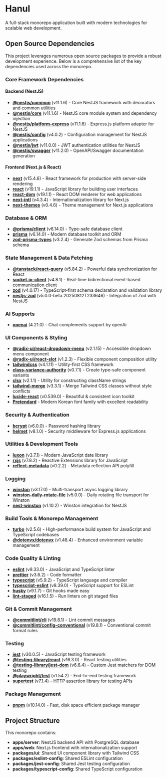 # Hanul

A full-stack monorepo application built with modern technologies for scalable web development.

## Open Source Dependencies

This project leverages numerous open source packages to provide a robust development experience. Below is a comprehensive list of the key dependencies used across the monorepo.

### Core Framework Dependencies

#### Backend (NestJS)

- **[@nestjs/common](https://github.com/nestjs/nest)** (v11.1.6) - Core NestJS framework with decorators and common utilities
- **[@nestjs/core](https://github.com/nestjs/nest)** (v11.1.6) - NestJS core module system and dependency injection
- **[@nestjs/platform-express](https://github.com/nestjs/nest)** (v11.1.6) - Express.js platform adapter for NestJS
- **[@nestjs/config](https://github.com/nestjs/nest)** (v4.0.2) - Configuration management for NestJS applications
- **[@nestjs/jwt](https://github.com/nestjs/nest)** (v11.0.0) - JWT authentication utilities for NestJS
- **[@nestjs/swagger](https://github.com/nestjs/nest)** (v11.2.0) - OpenAPI/Swagger documentation generation

#### Frontend (Next.js & React)

- **[next](https://github.com/vercel/next.js)** (v15.4.6) - React framework for production with server-side rendering
- **[react](https://github.com/facebook/react)** (v19.1.1) - JavaScript library for building user interfaces
- **[react-dom](https://github.com/facebook/react)** (v19.1.1) - React DOM renderer for web applications
- **[next-intl](https://github.com/amannn/next-intl)** (v4.3.4) - Internationalization library for Next.js
- **[next-themes](https://github.com/pacocoursey/next-themes)** (v0.4.6) - Theme management for Next.js applications

### Database & ORM

- **[@prisma/client](https://github.com/prisma/prisma)** (v6.14.0) - Type-safe database client
- **[prisma](https://github.com/prisma/prisma)** (v6.14.0) - Modern database toolkit and ORM
- **[zod-prisma-types](https://github.com/chrishoermann/zod-prisma-types)** (v3.2.4) - Generate Zod schemas from Prisma schema

### State Management & Data Fetching

- **[@tanstack/react-query](https://github.com/TanStack/query)** (v5.84.2) - Powerful data synchronization for React
- **[socket.io-client](https://github.com/socketio/socket.io-client)** (v4.8.1) - Real-time bidirectional event-based communication client
- **[zod](https://github.com/colinhacks/zod)** (v4.0.17) - TypeScript-first schema declaration and validation library
- **[nestjs-zod](https://github.com/risenforces/nestjs-zod)** (v5.0.0-beta.20250812T233646) - Integration of Zod with NestJS

### AI Supports

- **[openai](https://github.com/openai/openai-node)** (4.21.0) - Chat complements support by openAi

### UI Components & Styling

- **[@radix-ui/react-dropdown-menu](https://github.com/radix-ui/primitives)** (v2.1.15) - Accessible dropdown menu component
- **[@radix-ui/react-slot](https://github.com/radix-ui/primitives)** (v1.2.3) - Flexible component composition utility
- **[tailwindcss](https://github.com/tailwindlabs/tailwindcss)** (v4.1.11) - Utility-first CSS framework
- **[class-variance-authority](https://github.com/joe-bell/cva)** (v0.7.1) - Create type-safe component variants
- **[clsx](https://github.com/lukeed/clsx)** (v2.1.1) - Utility for constructing className strings
- **[tailwind-merge](https://github.com/dcastil/tailwind-merge)** (v3.3.1) - Merge Tailwind CSS classes without style conflicts
- **[lucide-react](https://github.com/lucide-icons/lucide)** (v0.539.0) - Beautiful & consistent icon toolkit
- **[Pretendard](https://github.com/orioncactus/pretendard)** - Modern Korean font family with excellent readability

### Security & Authentication

- **[bcrypt](https://github.com/kelektiv/node.bcrypt.js)** (v6.0.0) - Password hashing library
- **[helmet](https://github.com/helmetjs/helmet)** (v8.1.0) - Security middleware for Express.js applications

### Utilities & Development Tools

- **[luxon](https://github.com/moment/luxon)** (v3.7.1) - Modern JavaScript date library
- **[rxjs](https://github.com/ReactiveX/rxjs)** (v7.8.2) - Reactive Extensions library for JavaScript
- **[reflect-metadata](https://github.com/rbuckton/reflect-metadata)** (v0.2.2) - Metadata reflection API polyfill

### Logging

- **[winston](https://github.com/winstonjs/winston)** (v3.17.0) - Multi-transport async logging library
- **[winston-daily-rotate-file](https://github.com/winstonjs/winston-daily-rotate-file)** (v5.0.0) - Daily rotating file transport for Winston
- **[nest-winston](https://github.com/gremo/nest-winston)** (v1.10.2) - Winston integration for NestJS

### Build Tools & Monorepo Management

- **[turbo](https://github.com/vercel/turbo)** (v2.5.6) - High-performance build system for JavaScript and TypeScript codebases
- **[@dotenvx/dotenvx](https://github.com/dotenvx/dotenvx)** (v1.48.4) - Enhanced environment variable management

### Code Quality & Linting

- **[eslint](https://github.com/eslint/eslint)** (v9.33.0) - JavaScript and TypeScript linter
- **[prettier](https://github.com/prettier/prettier)** (v3.6.2) - Code formatter
- **[typescript](https://github.com/microsoft/TypeScript)** (v5.9.2) - TypeScript language and compiler
- **[typescript-eslint](https://github.com/typescript-eslint/typescript-eslint)** (v8.39.0) - TypeScript support for ESLint
- **[husky](https://github.com/typicode/husky)** (v9.1.7) - Git hooks made easy
- **[lint-staged](https://github.com/lint-staged/lint-staged)** (v16.1.5) - Run linters on git staged files

### Git & Commit Management

- **[@commitlint/cli](https://github.com/conventional-changelog/commitlint)** (v19.8.1) - Lint commit messages
- **[@commitlint/config-conventional](https://github.com/conventional-changelog/commitlint)** (v19.8.1) - Conventional commit format rules

### Testing

- **[jest](https://github.com/jestjs/jest)** (v30.0.5) - JavaScript testing framework
- **[@testing-library/react](https://github.com/testing-library/react-testing-library)** (v16.3.0) - React testing utilities
- **[@testing-library/jest-dom](https://github.com/testing-library/jest-dom)** (v6.6.4) - Custom Jest matchers for DOM testing
- **[@playwright/test](https://github.com/microsoft/playwright)** (v1.54.2) - End-to-end testing framework
- **[supertest](https://github.com/ladjs/supertest)** (v7.1.4) - HTTP assertion library for testing APIs

### Package Management

- **[pnpm](https://github.com/pnpm/pnpm)** (v10.14.0) - Fast, disk space efficient package manager

## Project Structure

This monorepo contains:

- **apps/server**: NestJS backend API with PostgreSQL database
- **apps/web**: Next.js frontend with internationalization support
- **packages/ui**: Shared UI component library with Tailwind CSS
- **packages/eslint-config**: Shared ESLint configuration
- **packages/jest-config**: Shared Jest testing configuration
- **packages/typescript-config**: Shared TypeScript configuration
